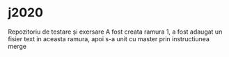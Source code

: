 # j2020
Repozitoriu de testare și exersare
A fost creata ramura 1, a fost adaugat un fisier text in aceasta ramura, apoi s-a unit cu master prin instructiunea merge
